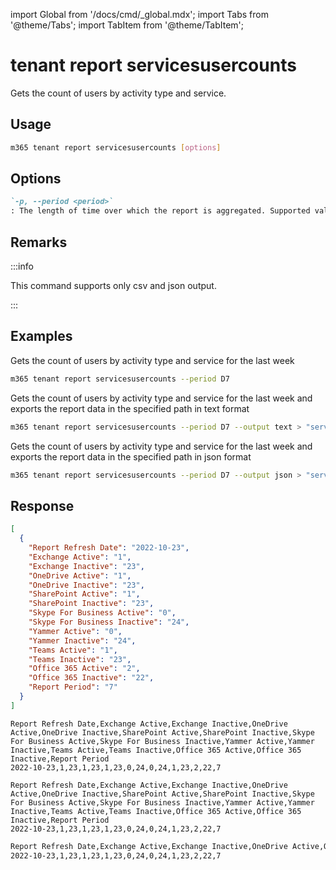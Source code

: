 <!-- DISCLAIMER: All secrets, passwords, and sensitive values in this document are examples only and not real credentials. -->
import Global from '/docs/cmd/_global.mdx';
import Tabs from '@theme/Tabs';
import TabItem from '@theme/TabItem';

# tenant report servicesusercounts

Gets the count of users by activity type and service.

## Usage

```sh
m365 tenant report servicesusercounts [options]
```

## Options

```md definition-list
`-p, --period <period>`
: The length of time over which the report is aggregated. Supported values `D7`, `D30`, `D90`, `D180`.
```

<Global />

## Remarks

:::info

This command supports only csv and json output.

:::

## Examples

Gets the count of users by activity type and service for the last week

```sh
m365 tenant report servicesusercounts --period D7
```

Gets the count of users by activity type and service for the last week and exports the report data in the specified path in text format

```sh
m365 tenant report servicesusercounts --period D7 --output text > "servicesusercounts.txt"
```

Gets the count of users by activity type and service for the last week and exports the report data in the specified path in json format

```sh
m365 tenant report servicesusercounts --period D7 --output json > "servicesusercounts.json"
```

## Response

<Tabs>
  <TabItem value="JSON">

  ```json
  [
    {
      "Report Refresh Date": "2022-10-23",
      "Exchange Active": "1",
      "Exchange Inactive": "23",
      "OneDrive Active": "1",
      "OneDrive Inactive": "23",
      "SharePoint Active": "1",
      "SharePoint Inactive": "23",
      "Skype For Business Active": "0",
      "Skype For Business Inactive": "24",
      "Yammer Active": "0",
      "Yammer Inactive": "24",
      "Teams Active": "1",
      "Teams Inactive": "23",
      "Office 365 Active": "2",
      "Office 365 Inactive": "22",
      "Report Period": "7"
    }
  ]
  ```

  </TabItem>
  <TabItem value="Text">

  ```text
  Report Refresh Date,Exchange Active,Exchange Inactive,OneDrive Active,OneDrive Inactive,SharePoint Active,SharePoint Inactive,Skype For Business Active,Skype For Business Inactive,Yammer Active,Yammer Inactive,Teams Active,Teams Inactive,Office 365 Active,Office 365 Inactive,Report Period
  2022-10-23,1,23,1,23,1,23,0,24,0,24,1,23,2,22,7
  ```

  </TabItem>
  <TabItem value="CSV">

  ```csv
  Report Refresh Date,Exchange Active,Exchange Inactive,OneDrive Active,OneDrive Inactive,SharePoint Active,SharePoint Inactive,Skype For Business Active,Skype For Business Inactive,Yammer Active,Yammer Inactive,Teams Active,Teams Inactive,Office 365 Active,Office 365 Inactive,Report Period
  2022-10-23,1,23,1,23,1,23,0,24,0,24,1,23,2,22,7
  ```

  </TabItem>
  <TabItem value="Markdown">

  ```md
  Report Refresh Date,Exchange Active,Exchange Inactive,OneDrive Active,OneDrive Inactive,SharePoint Active,SharePoint Inactive,Skype For Business Active,Skype For Business Inactive,Yammer Active,Yammer Inactive,Teams Active,Teams Inactive,Office 365 Active,Office 365 Inactive,Report Period
  2022-10-23,1,23,1,23,1,23,0,24,0,24,1,23,2,22,7
  ```

  </TabItem>
</Tabs>
